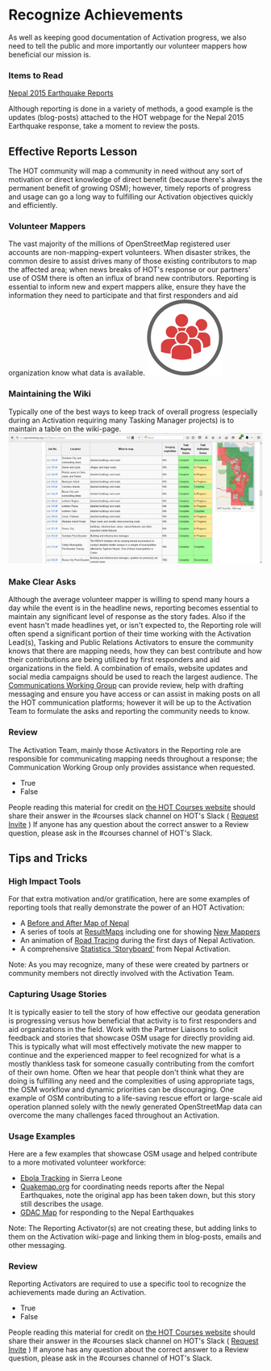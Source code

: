 # Recognize Achievements

As well as keeping good documentation of Activation progress, we also need to tell the public and more importantly our volunteer mappers how beneficial our mission is.

### Items to Read

[Nepal 2015 Earthquake Reports](https://hotosm.org/projects/nepal_2015_earthquake_response)

Although reporting is done in a variety of methods, a good example is the updates \(blog-posts\) attached to the HOT webpage for the Nepal 2015 Earthquake response, take a moment to review the posts.

## Effective Reports Lesson

The HOT community will map a community in need without any sort of motivation or direct knowledge of direct benefit \(because there's always the permanent benefit of growing OSM\); however, timely reports of progress and usage can go a long way to fulfilling our Activation objectives quickly and efficiently.

### Volunteer Mappers

The vast majority of the millions of OpenStreetMap registered user accounts are non-mapping-expert volunteers. When disaster strikes, the common desire to assist drives many of those existing contributors to map the affected area; when news breaks of HOT's response or our partners' use of OSM there is often an influx of brand new contributors. Reporting is essential to inform new and expert mappers alike, ensure they have the information they need to participate and that first responders and aid organization know what data is available. ![](../.gitbook/assets/workinggroups.jpg)

### Maintaining the Wiki

Typically one of the best ways to keep track of overall progress \(especially during an Activation requiring many Tasking Manager projects\) is to maintain a table on the wiki-page. ![](../.gitbook/assets/projecttable.png)

### Make Clear Asks

Although the average volunteer mapper is willing to spend many hours a day while the event is in the headline news, reporting becomes essential to maintain any significant level of response as the story fades. Also if the event hasn't made headlines yet, or isn't expected to, the Reporting role will often spend a significant portion of their time working with the Activation Lead\(s\), Tasking and Public Relations Activators to ensure the community knows that there are mapping needs, how they can best contribute and how their contributions are being utilized by first responders and aid organizations in the field. A combination of emails, website updates and social media campaigns should be used to reach the largest audience. The [Communications Working Group](https://www.hotosm.org/community/working-groups/) can provide review, help with drafting messaging and ensure you have access or can assist in making posts on all the HOT communication platforms; however it will be up to the Activation Team to formulate the asks and reporting the community needs to know.

### Review

The Activation Team, mainly those Activators in the Reporting role are responsible for communicating mapping needs throughout a response; the Communication Working Group only provides assistance when requested.

* True
* False

People reading this material for credit on [the HOT Courses website](http://courses.hotosm.org/) should share their answer in the \#courses slack channel on HOT's Slack \( [Request Invite](http://slack.hotosm.org) \) If anyone has any question about the correct answer to a Review question, please ask in the \#courses channel of HOT's Slack.

## Tips and Tricks

### High Impact Tools

For that extra motivation and/or gratification, here are some examples of reporting tools that really demonstrate the power of an HOT Activation:

* A [Before and After Map of Nepal](http://pierzen.dev.openstreetmap.org/hot/leaflet/OSM-Compare-before-after.html#11/27.7665/85.4345)
* A series of tools at [ResultMaps](http://resultmaps.neis-one.org/) including one for showing [New Mappers](http://resultmaps.neis-one.org/newestosm?zoom=9&lat=27.92779&lon=85.18661&layers=0B0TTT)
* An animation of [Road Tracing](https://twitter.com/mapbox/status/593057323993534464) during the first days of Nepal Activation.
* A comprehensive [Statistics 'Storyboard'](http://osm.townsendjennings.com/nepal/) from Nepal Activation.

Note: As you may recognize, many of these were created by partners or community members not directly involved with the Activation Team.

### Capturing Usage Stories

It is typically easier to tell the story of how effective our geodata generation is progressing versus how beneficial that activity is to first responders and aid organizations in the field. Work with the Partner Liaisons to solicit feedback and stories that showcase OSM usage for directly providing aid. This is typically what will most effectively motivate the new mapper to continue and the experienced mapper to feel recognized for what is a mostly thankless task for someone casually contributing from the comfort of their own home. Often we hear that people don't think what they are doing is fulfilling any need and the complexities of using appropriate tags, the OSM workflow and dynamic priorities can be discouraging. One example of OSM contributing to a life-saving rescue effort or large-scale aid operation planned solely with the newly generated OpenStreetMap data can overcome the many challenges faced throughout an Activation.

### Usage Examples

Here are a few examples that showcase OSM usage and helped contribute to a more motivated volunteer workforce:

* [Ebola Tracking](http://umap.openstreetmap.fr/en/map/ebola-e-tracking-in-sierra-leone-liberia-and-guine_12522#7/6.474/-10.789) in Sierra Leone
* [Quakemap.org](http://www.kathmandulivinglabs.org/projects/quakemaporg) for coordinating needs reports after the Nepal Earthquakes, note the original app has been taken down, but this story still describes the usage.
* [GDAC Map](https://unosat.maps.arcgis.com/apps/webappviewer/index.html?id=b9f9da798f364cd6a6e68fc20f5475eb) for responding to the Nepal Earthquakes

Note: The Reporting Activator\(s\) are not creating these, but adding links to them on the Activation wiki-page and linking them in blog-posts, emails and other messaging.

### Review

Reporting Activators are required to use a specific tool to recognize the achievements made during an Activation.

* True
* False

People reading this material for credit on [the HOT Courses website](http://courses.hotosm.org/) should share their answer in the \#courses slack channel on HOT's Slack \( [Request Invite](http://slack.hotosm.org) \) If anyone has any question about the correct answer to a Review question, please ask in the \#courses channel of HOT's Slack.

